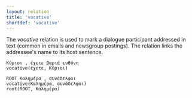 ```yaml
---
layout: relation
title: 'vocative'
shortdef: 'vocative'
---
```


The *vocative* relation is used to mark a dialogue participant addressed in text (common in emails and newsgroup postings). The relation links the addressee's name to its host sentence.

~~~ sdparse
Κύριοι , έχετε βαριά ευθύνη 
vocative(έχετε, Κύριοι)
~~~

~~~ sdparse
ROOT Καλημέρα , συνάδελφοι 
vocative(Καλημέρα, συνάδελφοι)
root(ROOT, Καλημέρα)
~~~

<!--
TODO
~~~ sdparse
Κύριε Πρόεδρε , έχετε το λόγο
vocative(έχετε, Πρόεδρε)
~~~
-->
